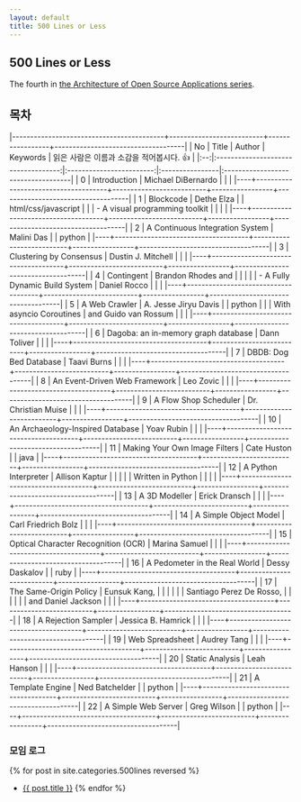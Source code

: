 ```yaml
---
layout: default
title: 500 Lines or Less
---
```


## 500 Lines or Less

The fourth in [the Architecture of Open Source Applications series](http://aosabook.org/).

## 목차

|------------------------------------------+--------------------------+-----------------+------------------------------------|
| No | Title                               | Author                   | Keywords        | 읽은 사람은 이름과 소감을 적어봅시다. :+1:  |
|:--:|:-----------------------------------:|:------------------------:|:----------------|:-----------------------------------|
| 0  | Introduction                        |  Michael DiBernardo      |                 |                                    |
|----+-------------------------------------+--------------------------+-----------------+------------------------------------|
| 1  | Blockcode                           | Dethe Elza               |                 | html/css/javascript                |
|    |  - A visual programming toolkit     |                          |                 |                                    |
|----+-------------------------------------+--------------------------+-----------------+------------------------------------|
| 2  | A Continuous Integration System     | Malini Das               |                 | python                             |
|----+-------------------------------------+--------------------------+-----------------+------------------------------------|
| 3  | Clustering by Consensus             | Dustin J. Mitchell       |                 |                                    |
|----+-------------------------------------+--------------------------+-----------------+------------------------------------|
| 4  | Contingent                          | Brandon Rhodes and       |                 |                                    |
|    |  - A Fully Dynamic Build System     | Daniel Rocco             |                 |                                    |
|----+-------------------------------------+--------------------------+-----------------+------------------------------------|
| 5  | A Web Crawler                       | A. Jesse Jiryu Davis     |                 | python                             |
|    | With asyncio Coroutines             | and Guido van Rossum     |                 |                                    |
|----+-------------------------------------+--------------------------+-----------------+------------------------------------|
| 6  | Dagoba: an in-memory graph database | Dann Toliver             |                 |                                    |
|----+-------------------------------------+--------------------------+-----------------+------------------------------------|
| 7  | DBDB: Dog Bed Database              | Taavi Burns              |                 |                                    |
|----+-------------------------------------+--------------------------+-----------------+------------------------------------|
| 8  | An Event-Driven Web Framework       | Leo Zovic                |                 |                                    |
|----+-------------------------------------+--------------------------+-----------------+------------------------------------|
| 9  | A Flow Shop Scheduler               | Dr. Christian Muise      |                 |                                    |
|----+-------------------------------------+--------------------------+-----------------+------------------------------------|
| 10 | An Archaeology-Inspired Database    | Yoav Rubin               |                 |                                    |
|----+-------------------------------------+--------------------------+-----------------+------------------------------------|
| 11 | Making Your Own Image Filters       | Cate Huston              |                 | java                               |
|----+-------------------------------------+--------------------------+-----------------+------------------------------------|
| 12 | A Python Interpreter                | Allison Kaptur           |                 |                                    |
|    | Written in Python                   |                          |                 |                                    |
|----+-------------------------------------+--------------------------+-----------------+------------------------------------|
| 13 | A 3D Modeller                       | Erick Dransch            |                 |                                    |
|----+-------------------------------------+--------------------------+-----------------+------------------------------------|
| 14 | A Simple Object Model               | Carl Friedrich Bolz      |                 |                                    |
|----+-------------------------------------+--------------------------+-----------------+------------------------------------|
| 15 | Optical Character Recognition (OCR) | Marina Samuel            |                 |                                    |
|----+-------------------------------------+--------------------------+-----------------+------------------------------------|
| 16 | A Pedometer in the Real World       | Dessy Daskalov           |                 | ruby                               |
|----+-------------------------------------+--------------------------+-----------------+------------------------------------|
| 17 | The Same-Origin Policy              | Eunsuk Kang,             |                 |                                    |
|    |                                     | Santiago Perez De Rosso, |                 |                                    |
|    |                                     | and Daniel Jackson       |                 |                                    |
|----+-------------------------------------+--------------------------+-----------------+------------------------------------|
| 18 | A Rejection Sampler                 | Jessica B. Hamrick       |                 |                                    |
|----+-------------------------------------+--------------------------+-----------------+------------------------------------|
| 19 | Web Spreadsheet                     | Audrey Tang              |                 |                                    |
|----+-------------------------------------+--------------------------+-----------------+------------------------------------|
| 20 | Static Analysis                     | Leah Hanson              |                 |                                    |
|----+-------------------------------------+--------------------------+-----------------+------------------------------------|
| 21 | A Template Engine                   | Ned Batchelder           |                 | python                             |
|----+-------------------------------------+--------------------------+-----------------+------------------------------------|
| 22 | A Simple Web Server                 | Greg Wilson              |                 | python                             |
|----+-------------------------------------+--------------------------+-----------------+------------------------------------|


### 모임 로그

{% for post in site.categories.500lines reversed %}
* <a href="{{ post.url }}">{{ post.title }}</a>
{% endfor %}

